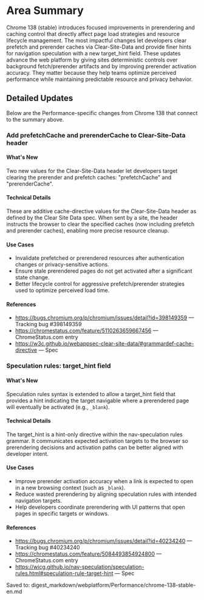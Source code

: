 # Area Summary

Chrome 138 (stable) introduces focused improvements in prerendering and caching control that directly affect page load strategies and resource lifecycle management. The most impactful changes let developers clear prefetch and prerender caches via Clear-Site-Data and provide finer hints for navigation speculation with a new target_hint field. These updates advance the web platform by giving sites deterministic controls over background fetch/prerender artifacts and by improving prerender activation accuracy. They matter because they help teams optimize perceived performance while maintaining predictable resource and privacy behavior.

## Detailed Updates

Below are the Performance-specific changes from Chrome 138 that connect to the summary above.

### Add prefetchCache and prerenderCache to Clear-Site-Data header

#### What's New
Two new values for the Clear-Site-Data header let developers target clearing the prerender and prefetch caches: "prefetchCache" and "prerenderCache".

#### Technical Details
These are additive cache-directive values for the Clear-Site-Data header as defined by the Clear Site Data spec. When sent by a site, the header instructs the browser to clear the specified caches (now including prefetch and prerender caches), enabling more precise resource cleanup.

#### Use Cases
- Invalidate prefetched or prerendered resources after authentication changes or privacy-sensitive actions.
- Ensure stale prerendered pages do not get activated after a significant state change.
- Better lifecycle control for aggressive prefetch/prerender strategies used to optimize perceived load time.

#### References
- https://bugs.chromium.org/p/chromium/issues/detail?id=398149359 — Tracking bug #398149359
- https://chromestatus.com/feature/5110263659667456 — ChromeStatus.com entry
- https://w3c.github.io/webappsec-clear-site-data/#grammardef-cache-directive — Spec

### Speculation rules: target_hint field

#### What's New
Speculation rules syntax is extended to allow a target_hint field that provides a hint indicating the target navigable where a prerendered page will eventually be activated (e.g., `_blank`).

#### Technical Details
The target_hint is a hint-only directive within the nav-speculation rules grammar. It communicates expected activation targets to the browser so prerendering decisions and activation paths can be better aligned with developer intent.

#### Use Cases
- Improve prerender activation accuracy when a link is expected to open in a new browsing context (such as `_blank`).
- Reduce wasted prerendering by aligning speculation rules with intended navigation targets.
- Help developers coordinate prerendering with UI patterns that open pages in specific targets or windows.

#### References
- https://bugs.chromium.org/p/chromium/issues/detail?id=40234240 — Tracking bug #40234240
- https://chromestatus.com/feature/5084493854924800 — ChromeStatus.com entry
- https://wicg.github.io/nav-speculation/speculation-rules.html#speculation-rule-target-hint — Spec

Saved to: digest_markdown/webplatform/Performance/chrome-138-stable-en.md